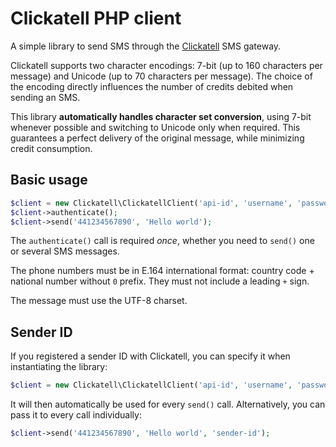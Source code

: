 # Clickatell PHP client

A simple library to send SMS through the [Clickatell](https://www.clickatell.com/) SMS gateway.

Clickatell supports two character encodings: 7-bit (up to 160 characters per message) and Unicode (up to 70 characters per message).
The choice of the encoding directly influences the number of credits debited when sending an SMS.

This library **automatically handles character set conversion**, using 7-bit whenever possible and switching to Unicode only when required.
This guarantees a perfect delivery of the original message, while minimizing credit consumption.

## Basic usage

```php
$client = new Clickatell\ClickatellClient('api-id', 'username', 'password');
$client->authenticate();
$client->send('441234567890', 'Hello world');
```

The `authenticate()` call is required *once*, whether you need to `send()` one or several SMS messages.

The phone numbers must be in E.164 international format: country code + national number without `0` prefix.
They must not include a leading `+` sign.

The message must use the UTF-8 charset.

## Sender ID

If you registered a sender ID with Clickatell, you can specify it when instantiating the library:

```php
$client = new Clickatell\ClickatellClient('api-id', 'username', 'password', 'sender-id');
```

It will then automatically be used for every `send()` call. Alternatively, you can pass it to every call individually:

```php
$client->send('441234567890', 'Hello world', 'sender-id');
```
